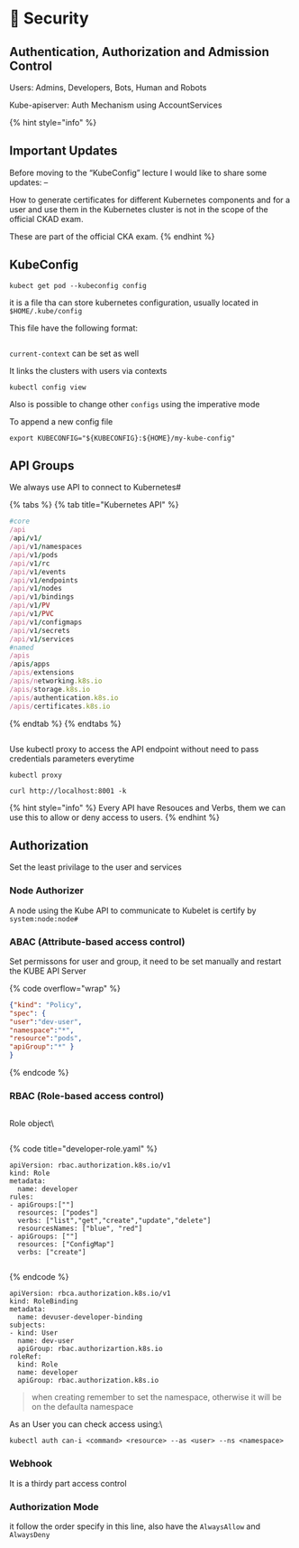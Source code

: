 # 👮 Security

## Authentication, Authorization and Admission Control

Users: Admins, Developers, Bots, Human and Robots

Kube-apiserver: Auth Mechanism using AccountServices

{% hint style="info" %}
## Important Updates

Before moving to the “KubeConfig” lecture I would like to share some updates: –

How to generate certificates for different Kubernetes components and for a user and use them in the Kubernetes cluster is not in the scope of the official CKAD exam.

These are part of the official CKA exam.
{% endhint %}

## KubeConfig

```
kubect get pod --kubeconfig config
```

it is a file tha can store kubernetes configuration, usually located in `$HOME/.kube/config`

This file have the following format:

<figure><img src="../.gitbook/assets/image (2) (1).png" alt=""><figcaption></figcaption></figure>

`current-context` can be set as well

It links the clusters with users via contexts

```
kubectl config view
```

Also is possible to change other `configs` using the imperative mode

To append a new config file

```
export KUBECONFIG="${KUBECONFIG}:${HOME}/my-kube-config"
```

## API Groups

We always use API to connect to Kubernetes#

{% tabs %}
{% tab title="Kubernetes API" %}
```ruby
#core
/api
/api/v1/
/api/v1/namespaces
/api/v1/pods
/api/v1/rc
/api/v1/events
/api/v1/endpoints
/api/v1/nodes
/api/v1/bindings
/api/v1/PV
/api/v1/PVC
/api/v1/configmaps
/api/v1/secrets
/api/v1/services
#named
/apis
/apis/apps
/apis/extensions
/apis/networking.k8s.io
/apis/storage.k8s.io
/apis/authentication.k8s.io
/apis/certificates.k8s.io
```
{% endtab %}
{% endtabs %}

<figure><img src="../.gitbook/assets/image.png" alt=""><figcaption></figcaption></figure>

Use kubectl proxy to access the API endpoint without need to pass credentials parameters everytime

```
kubectl proxy

curl http://localhost:8001 -k
```

{% hint style="info" %}
Every API have Resouces and Verbs, them we can use this to allow or deny access to users.
{% endhint %}

## Authorization

Set the least privilage to the user and services

### Node Authorizer

A node using the Kube API to communicate to Kubelet is certify by `system:node:node#`

### ABAC (Attribute-based access control)

Set permissons for user and group, it need to be set manually and restart the KUBE API Server

{% code overflow="wrap" %}
```json
{"kind": "Policy", 
"spec": { 
"user":"dev-user",
"namespace":"*",
"resource":"pods",
"apiGroup":"*" }
}
```
{% endcode %}

### RBAC (Role-based access control)

<figure><img src="../.gitbook/assets/image (1).png" alt=""><figcaption></figcaption></figure>

Role object\


<figure><img src="../.gitbook/assets/image (6).png" alt=""><figcaption></figcaption></figure>

{% code title="developer-role.yaml" %}
```
apiVersion: rbac.authorization.k8s.io/v1
kind: Role
metadata:
  name: developer
rules:
- apiGroups:[""]
  resources: ["podes"]
  verbs: ["list","get","create","update","delete"]
  resourcesNames: ["blue", "red"]
- apiGroups: [""]
  resources: ["ConfigMap"]
  verbs: ["create"]
  
```
{% endcode %}

```
apiVersion: rbca.authorization.k8s.io/v1
kind: RoleBinding
metadata:
  name: devuser-developer-binding
subjects:
- kind: User
  name: dev-user
  apiGroup: rbac.authorizartion.k8s.io
roleRef:
  kind: Role
  name: developer
  apiGroup: rbac.authorization.k8s.io
```

> when creating remember to set the namespace, otherwise it will be on the defaulta namespace

As an User you can check access using:\


```
kubectl auth can-i <command> <resource> --as <user> --ns <namespace>
```













### Webhook

It is a thirdy part access control



### Authorization Mode

it follow the order specify in this line, also have the `AlwaysAllow` and `AlwaysDeny`

<div align="left">

<figure><img src="../.gitbook/assets/image (2).png" alt=""><figcaption></figcaption></figure>

</div>








